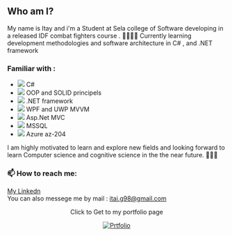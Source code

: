 ## Who am I?
My name is Itay and i'm a Student at Sela college of Software developing in a released IDF combat fighters course . 🧑🏾‍🏫📖
Currently learning development methodologies and software architecture in C# ,  and .NET framework
### Familiar with :
 - <image src="002-c-sharp.png"> C#
 - <image src="003-programming.png"> OOP and SOLID principels 
 - <image src="net-logo-13E6F1F153-seeklogo.com.png" > .NET framework 
 - <image src="Microsoft_WPF.png"> WPF and UWP MVVM
 - <image src="APN_NET_MVC.png"> Asp.Net MVC 
 - <image src="png-clipart-microsoft-sql-server-computer-servers-database-microsoft-microsoft-sql-server-server-computer.png"> MSSQL
 - <image src="001-azure.png"> Azure az-204

I am highly motivated to learn and explore new fields and looking forward to learn Computer science and cognitive science in the the near future. 🧑🏾‍🎓


### 📫 How to reach me:
<a href="https://www.linkedin.com/in/itay-getahun/">My Linkedn</a>
<br>
You can also messege me by mail : <a href="itai.g98@gmail.com">itai.g98@gmail.com</a>

<div align="center">
<p>Click to Get to my portfolio page</p>
<a href="https://itayg98.github.io/Itay-Getahun-Portfolio/">
         <img alt="Prtfolio" src="https://user-images.githubusercontent.com/91791115/189167955-131f4728-7142-43ba-930e-f2b652c032dd.jpg"
         >
      </a>
</div>
